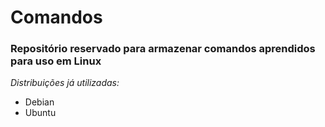 # Comandos
### **Repositório reservado para armazenar comandos aprendidos para uso em Linux**

*Distribuições já utilizadas:*
- Debian
- Ubuntu
